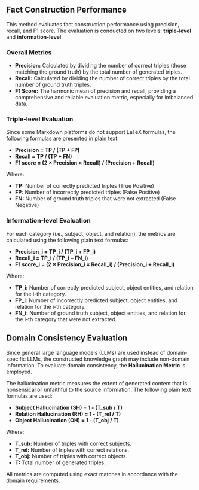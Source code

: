 ## Fact Construction Performance

This method evaluates fact construction performance using precision, recall, and F1 score. The evaluation is conducted on two levels: **triple-level** and **information-level**.

### Overall Metrics

- **Precision:** Calculated by dividing the number of correct triples (those matching the ground truth) by the total number of generated triples.
- **Recall:** Calculated by dividing the number of correct triples by the total number of ground truth triples.
- **F1 Score:** The harmonic mean of precision and recall, providing a comprehensive and reliable evaluation metric, especially for imbalanced data.

### Triple-level Evaluation

Since some Markdown platforms do not support LaTeX formulas, the following formulas are presented in plain text:

- **Precision = TP / (TP + FP)**
- **Recall = TP / (TP + FN)**
- **F1 score = (2 × Precision × Recall) / (Precision + Recall)**

Where:
- **TP:** Number of correctly predicted triples (True Positive)
- **FP:** Number of incorrectly predicted triples (False Positive)
- **FN:** Number of ground truth triples that were not extracted (False Negative)

### Information-level Evaluation

For each category (i.e., subject, object, and relation), the metrics are calculated using the following plain text formulas:

- **Precision_i = TP_i / (TP_i + FP_i)**
- **Recall_i = TP_i / (TP_i + FN_i)**
- **F1 score_i = (2 × Precision_i × Recall_i) / (Precision_i + Recall_i)**

Where:
- **TP_i:** Number of correctly predicted subject, object entities, and relation for the i-th category.
- **FP_i:** Number of incorrectly predicted subject, object entities, and relation for the i-th category.
- **FN_i:** Number of ground truth subject, object entities, and relation for the i-th category that were not extracted.

## Domain Consistency Evaluation

Since general large language models (LLMs) are used instead of domain-specific LLMs, the constructed knowledge graph may include non-domain information. To evaluate domain consistency, the **Hallucination Metric** is employed.

The hallucination metric measures the extent of generated content that is nonsensical or unfaithful to the source information. The following plain text formulas are used:

- **Subject Hallucination (SH) = 1 - (T_sub / T)**
- **Relation Hallucination (RH) = 1 - (T_rel / T)**
- **Object Hallucination (OH) = 1 - (T_obj / T)**

Where:
- **T_sub:** Number of triples with correct subjects.
- **T_rel:** Number of triples with correct relations.
- **T_obj:** Number of triples with correct objects.
- **T:** Total number of generated triples.

All metrics are computed using exact matches in accordance with the domain requirements.
